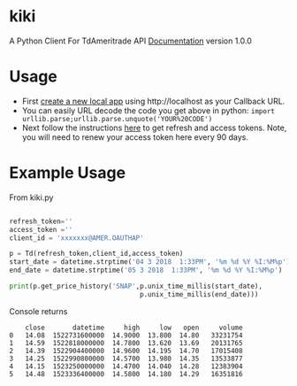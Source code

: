 # kiki
A Python Client For TdAmeritrade API
[Documentation](http://inside.probability.ninja/kiki-a-python-client-for-tdameritrade-api/) version 1.0.0


# Usage
* First [create a new local app](https://developer.tdameritrade.com/) using http://localhost as your Callback URL.
* You can easily URL decode the code you get above in python: `import urllib.parse;urllib.parse.unquote('YOUR%20CODE')`
* Next follow the instructions [here](https://developer.tdameritrade.com/content/simple-auth-local-apps) to get refresh and access tokens. Note, you will need to renew your access token here every 90 days.


# Example Usage

From kiki.py
```python

refresh_token=''
access_token =''
client_id = 'xxxxxxx@AMER.OAUTHAP'

p = Td(refresh_token,client_id,access_token)
start_date = datetime.strptime('04 3 2018  1:33PM', '%m %d %Y %I:%M%p')
end_date = datetime.strptime('05 3 2018  1:33PM', '%m %d %Y %I:%M%p')

print(p.get_price_history('SNAP',p.unix_time_millis(start_date),
                                 p.unix_time_millis(end_date)))
```
Console returns
```text
    close       datetime     high     low   open     volume
0   14.08  1522731600000  14.9000  13.800  14.80   33231754
1   14.59  1522818000000  14.7800  13.620  13.69   20131765
2   14.39  1522904400000  14.9600  14.195  14.70   17015408
3   14.25  1522990800000  14.5700  13.980  14.35   13533877
4   14.15  1523250000000  14.4700  14.040  14.28   12383904
5   14.48  1523336400000  14.5800  14.180  14.29   16351816
```
